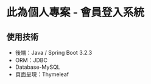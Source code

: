 # 此為個人專案 - 會員登入系統

## 使用技術
* 後端：Java / Spring Boot 3.2.3
* ORM：JDBC
* Database-MySQL
* 頁面呈現：Thymeleaf

